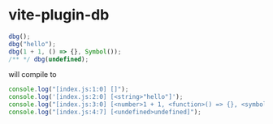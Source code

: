 # vite-plugin-db

```js
dbg();
dbg("hello");
dbg(1 + 1, () => {}, Symbol());
/** */ dbg(undefined);
```

will compile to

```js
console.log("[index.js:1:0] []");
console.log('[index.js:2:0] [<string>"hello"]');
console.log("[index.js:3:0] [<number>1 + 1, <function>() => {}, <symbol>Symbol()]");
console.log("[index.js:4:7] [<undefined>undefined]");
```
